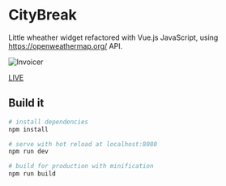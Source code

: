# CityBreak

Little wheather widget refactored with Vue.js JavaScript, using https://openweathermap.org/ API.

![Invoicer](https://i.ibb.co/j31MNHn/citybreak-SS.png)

[LIVE](http://www.emilwojcik.com/citybreak)

## Build it

``` bash
# install dependencies
npm install

# serve with hot reload at localhost:8080
npm run dev

# build for production with minification
npm run build
```
